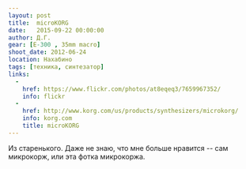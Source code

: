 ```yaml
---
layout: post
title:  microKORG
date:   2015-09-22 00:00:00
author: Д.Г.
gear: [E-300 , 35mm macro]
shoot_date: 2012-06-24
location: Нахабино
tags: [техника, синтезатор]
links:
  -
    href: https://www.flickr.com/photos/at8eqeq3/7659967352/
    info: flickr
  -
    href: http://www.korg.com/us/products/synthesizers/microkorg/
    info: korg.com
    title: microKORG
---
```


Из старенького. Даже не знаю, что мне больше нравится -- сам микрокорж, или эта фотка микрокоржа.
